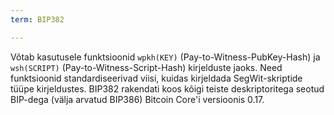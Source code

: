```yaml
---
term: BIP382

---
```

Võtab kasutusele funktsioonid `wpkh(KEY)` (Pay-to-Witness-PubKey-Hash) ja `wsh(SCRIPT)` (Pay-to-Witness-Script-Hash) kirjelduste jaoks. Need funktsioonid standardiseerivad viisi, kuidas kirjeldada SegWit-skriptide tüüpe kirjeldustes. BIP382 rakendati koos kõigi teiste deskriptoritega seotud BIP-dega (välja arvatud BIP386) Bitcoin Core'i versioonis 0.17.
